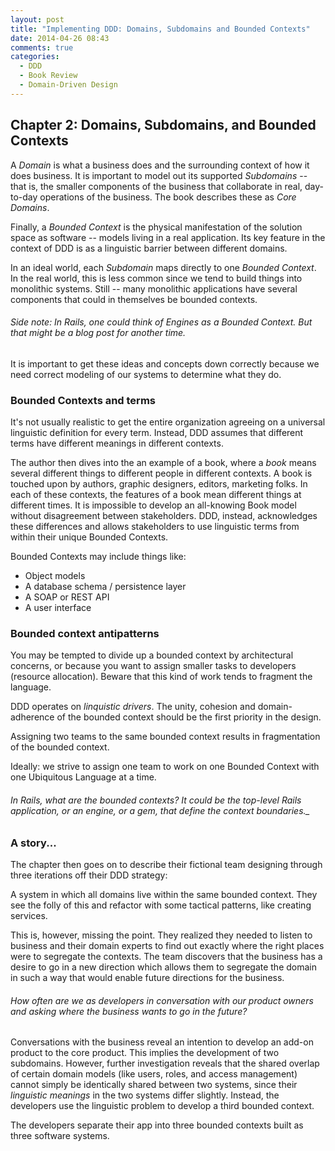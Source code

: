 ```yaml
---
layout: post
title: "Implementing DDD: Domains, Subdomains and Bounded Contexts"
date: 2014-04-26 08:43
comments: true
categories: 
  - DDD
  - Book Review
  - Domain-Driven Design
---
```


## Chapter 2: Domains, Subdomains, and Bounded Contexts

A *Domain* is what a business does and the surrounding context of how it does business. It is important to model out its supported *Subdomains* -- that is, the smaller components of the business that collaborate in real, day-to-day operations of the business. The book describes these as *Core Domains*.

Finally, a *Bounded Context* is the physical manifestation of the solution space as software -- models living in a real application. Its key feature in the context of DDD is as a linguistic barrier between different domains.

In an ideal world, each *Subdomain* maps directly to one *Bounded Context*. In the real world, this is less common since we tend to build things into monolithic systems. Still -- many monolithic applications have several components that could in themselves be bounded contexts.

###### Side note: In Rails, one could think of Engines as a *Bounded Context*. But that might be a blog post for another time.

It is important to get these ideas and concepts down correctly because we need correct modeling of our systems to determine what they do.

### Bounded Contexts and terms

It's not usually realistic to get the entire organization agreeing on a universal linguistic definition for every term. Instead, DDD assumes that different terms have different meanings in different contexts.

The author then dives into the an example of a book, where a *book* means several different things to different people in different contexts. A book is touched upon by authors, graphic designers, editors, marketing folks. In each of these contexts, the features of a book mean different things at different times. It is impossible to develop an all-knowing Book model without disagreement between stakeholders. DDD, instead, acknowledges these differences and allows stakeholders to use linguistic terms from within their unique Bounded Contexts.

Bounded Contexts may include things like:

* Object models
* A database schema / persistence layer
* A SOAP or REST API
* A user interface

### Bounded context antipatterns

You may be tempted to divide up a bounded context by architectural concerns, or because you want to assign smaller tasks to developers (resource allocation). Beware that this kind of work tends to fragment the language.

DDD operates on *linquistic drivers*. The unity, cohesion and domain-adherence of the bounded context should be the first priority in the design.

Assigning two teams to the same bounded context results in fragmentation of the bounded context.

Ideally: we strive to assign one team to work on one Bounded Context with one Ubiquitous Language at a time.

###### In Rails, what are the bounded contexts? It could be the top-level Rails application, or an engine, or a gem, that define the context boundaries._

### A story...

The chapter then goes on to describe their fictional team designing through three iterations off their DDD strategy:

A system in which all domains live within the same bounded context. They see the folly of this and refactor with some tactical patterns, like creating services.

This is, however, missing the point. They realized they needed to listen to business and their domain experts to find out exactly where the right places were to segregate the contexts. The team discovers that the business has a desire to go in a new direction which allows them to segregate the domain in such a way that would enable future directions for the business.

###### How often are we as developers in conversation with our product owners and asking where the business *wants* to go in the future?

Conversations with the business reveal an intention to develop an add-on product to the core product. This implies the development of two subdomains. However, further investigation reveals that the shared overlap of certain domain models (like users, roles, and access management) cannot simply be identically shared between two systems, since their *linguistic meanings* in the two systems differ slightly. Instead, the developers use the linguistic problem to develop a third bounded context.

The developers separate their app into three bounded contexts built as three software systems.
